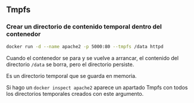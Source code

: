 ## Tmpfs

### Crear un directorio de contenido temporal dentro del contenedor
```bash
docker run -d --name apache2 -p 5000:80 --tmpfs /data httpd
```
Cuando el contenedor se para y se vuelve a arrancar, el contenido del directorio `/data` se borra, pero el directorio persiste.

Es un directorio temporal que se guarda en memoria.

Si hago un `docker inspect apache2` aparece un apartado Tmpfs con todos los directorios temporales creados con este argumento.